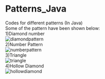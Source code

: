 # Patterns_Java
Codes for different patterns (In Java)</br>
Some of the pattern have been shown below:</br>
1)Diamond number</br>
![diamondpattern](https://user-images.githubusercontent.com/29675122/44355046-186d5400-a4c9-11e8-834d-c6aaf7282a52.png)</br>
2)Number Pattern</br>
![numberpattern](https://user-images.githubusercontent.com/29675122/44421090-42904600-a59d-11e8-9f48-e13e141f87f0.png)</br>
3)Triangle</br>
![triangle](https://user-images.githubusercontent.com/29675122/44421099-47ed9080-a59d-11e8-8b8c-f281d1cd3fc9.png)</br>
4)Hollow Diamond</br>
![hollowdiamond](https://user-images.githubusercontent.com/29675122/44421108-4de37180-a59d-11e8-839a-8fbdc2666b54.png)</br>
